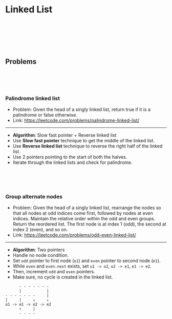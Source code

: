 # Linked List

<br>
<br>
<br>
<br>
<br>

## Problems

<br>
<br>
<br>

### Palindrome linked list

- Problem: Given the head of a singly linked list, return true if it is a palindrome or false otherwise.
- Link: https://leetcode.com/problems/palindrome-linked-list/

---

- **Algorithm**: Slow fast pointer + Reverse linked list
- Use **Slow fast pointer** technique to get the middle of the linked list.
- Use **Reverse linked list** technique to reverse the right half of the linked list.
- Use 2 pointers pointing to the start of both the halves.
- Iterate through the linked lists and check for palindrome.

<br>
<br>
<br>

### Group alternate nodes

- Problem: Given the head of a singly linked list, rearrange the nodes so that all nodes at odd indices come first, followed by nodes at even indices. Maintain the relative order within the odd and even groups. Return the reordered list. The first node is at index 1 (odd), the second at index 2 (even), and so on.
- Link: https://leetcode.com/problems/odd-even-linked-list/

---

- **Algorithm**: Two pointers
- Handle no node condition.
- Set `odd` pointer to first node (`o1`) and `even` pointer to second node (`e1`).
- While `even` and `even.next` exists, set `o1 -> o2`, `o2 -> e1`, `e1 -> e2`.
- Then, increment `odd` and `even` pointers.
- Make sure, no cycle is created in the linked list.

```
      - - - - - - -
      |           |
- - - - - - -     |
|     |     ↓     ↓
o1 -> e1 -> o2 -> e2
      ↑     |
      - - - -
```

<br>
<br>
<br>

### 

<br>
<br>
<br>
